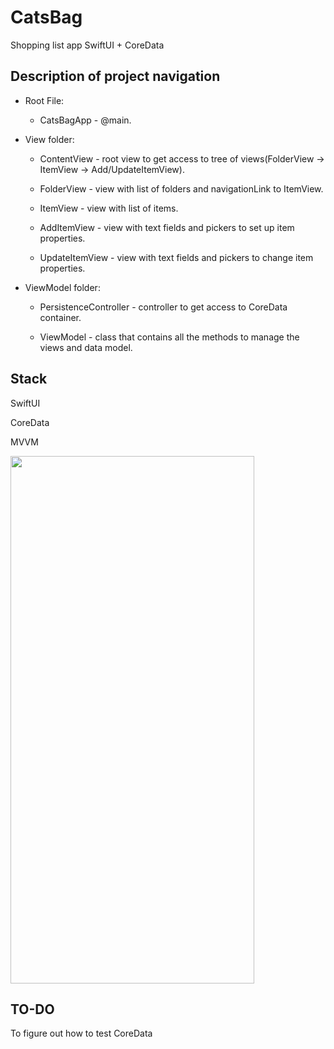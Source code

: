 # CatsBag
Shopping list app SwiftUI + CoreData

## Description of project navigation

- Root File:

  - CatsBagApp - @main.

- View folder:

  - ContentView - root view to get access to tree of views(FolderView -> ItemView -> Add/UpdateItemView).

  - FolderView - view with list of folders and navigationLink to ItemView.

  - ItemView - view with list of items.

  - AddItemView - view with text fields and pickers to set up item properties.

  - UpdateItemView - view with text fields and pickers to change item properties.

- ViewModel folder:

  - PersistenceController - controller to get access to CoreData container.

  - ViewModel - class that contains all the methods to manage the views and data model.

## Stack

SwiftUI

CoreData

MVVM

<p float="left">
<img src="https://user-images.githubusercontent.com/97796448/210278695-8145195a-24e6-4b4a-9359-7ee9af1499cb.mp4" width="390" height="844">
</p>

## TO-DO

To figure out how to test CoreData
